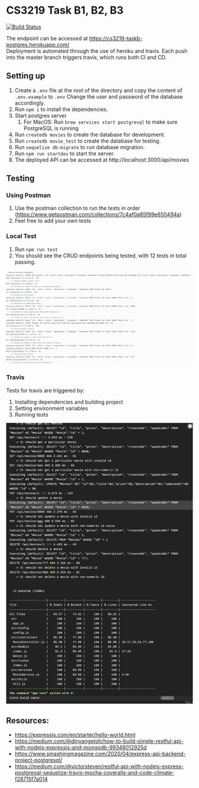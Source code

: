 # CS3219 Task B1, B2, B3

[![Build Status](https://app.travis-ci.com/keane-123/cs3219-taskb.svg?token=MaHWy7usFLCw5aP2t2ft&branch=master)](https://app.travis-ci.com/keane-123/cs3219-taskb)

The endpoint can be accessed at https://cs3219-taskb-postgres.herokuapp.com/ <br>
Deployment is automated through the use of heroku and travis. Each push into the master branch triggers travis, which runs both CI and CD.

## Setting up
1. Create a `.env` file at the root of the directory and copy the content of `.env.example` to `.env` Change the user and password of the database accordingly. 
2. Run `npm i` to install the dependencies. 
3. Start postgres server
   1. For MacOS: Run `brew services start postgresql` to make sure PostgreSQL is running
4. Run `createdb movies` to create the database for development. 
5. Run `createdb movie_test` to create the database for testing. 
6. Run `sequelize db:migrate` to run database migration. 
7. Run `npm run startdev` to start the server.
8. The deployed API can be accessed at http://localhost:3000/api/movies

## Testing

### Using Postman
1. Use the postman collection to run the tests in order (https://www.getpostman.com/collections/7c4af0a85f99e650494a)
2. Feel free to add your own tests

### Local Test
1. Run `npm run test`
2. You should see the CRUD endpoints being tested, with 12 tests in total passing.

![img.png](localTests.png)

### Travis
Tests for travis are triggered by:
1. Installing dependencies and building project
2. Setting environment variables
3. Running tests

![img.png](travisTests.png)


## Resources:
* https://expressjs.com/en/starter/hello-world.html
* https://medium.com/@dinyangetoh/how-to-build-simple-restful-api-with-nodejs-expressjs-and-mongodb-99348012925d
* https://www.smashingmagazine.com/2020/04/express-api-backend-project-postgresql/
* https://medium.com/@victorsteven/restful-api-with-nodejs-express-postgresql-sequelize-travis-mocha-coveralls-and-code-climate-f28715f7a014
